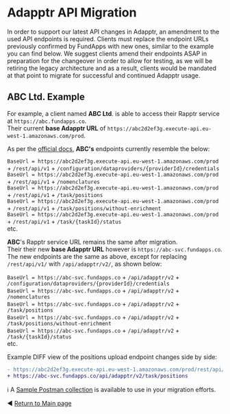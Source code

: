 # Adapptr API Migration

In order to support our latest API changes in Adapptr, an amendment to the used API endpoints is required. Clients must replace the endpoint URLs previously confirmed by FundApps with new ones, similar to the example you can find below. We suggest clients amend their endpoints ASAP in preparation for the changeover in order to allow for testing, as we will be retiring the legacy architecture and as a result, clients would be mandated at that point to migrate for successful and continued Adapptr usage.

## ABC Ltd. Example

For example, a client named **ABC Ltd**. is able to access their Rapptr service at `https://abc.fundapps.co`.  
Their current **base Adapptr URL** of `https://abc2d2ef3g.execute-api.eu-west-1.amazonaws.com/prod`.

As per the [official docs](../README.md), **ABC's** endpoints currently resemble the below:

`BaseUrl = https://abc2d2ef3g.execute-api.eu-west-1.amazonaws.com/prod` + `/rest/api/v1` + `/configuration/dataproviders/{providerId}/credentials`  
`BaseUrl = https://abc2d2ef3g.execute-api.eu-west-1.amazonaws.com/prod` + `/rest/api/v1` + `/nomenclatures`  
`BaseUrl = https://abc2d2ef3g.execute-api.eu-west-1.amazonaws.com/prod` + `/rest/api/v1` + `/task/positions`  
`BaseUrl = https://abc2d2ef3g.execute-api.eu-west-1.amazonaws.com/prod` + `/rest/api/v1` + `/task/positions/without-enrichment`  
`BaseUrl = https://abc2d2ef3g.execute-api.eu-west-1.amazonaws.com/prod` + `/rest/api/v1` + `/task/{taskId}/status`  
etc.

**ABC**'s Rapptr service URL remains the same after migration.  
Their their new **base Adapptr URL** however is `https://abc-svc.fundapps.co`.  
The new endpoints are the same as above, except for replacing `/rest/api/v1/` with `/api/adapptr/v2/`, as shown below:

`BaseUrl = https://abc-svc.fundapps.co` + `/api/adapptr/v2` + `/configuration/dataproviders/{providerId}/credentials`  
`BaseUrl = https://abc-svc.fundapps.co` + `/api/adapptr/v2` + `/nomenclatures`  
`BaseUrl = https://abc-svc.fundapps.co` + `/api/adapptr/v2` + `/task/positions`  
`BaseUrl = https://abc-svc.fundapps.co` + `/api/adapptr/v2` + `/task/positions/without-enrichment`  
`BaseUrl = https://abc-svc.fundapps.co` + `/api/adapptr/v2` + `/task/{taskId}/status`  
etc.

Example DIFF view of the positions upload endpoint changes side by side:  
```diff
- https://abc2d2ef3g.execute-api.eu-west-1.amazonaws.com/prod/rest/api/v1/task/positions
+ https://abc-svc.fundapps.co/api/adapptr/v2/task/positions
```

ℹ A [Sample Postman collection](Sample-PostmanCollections/New_Adapptr.postman_collection) is available to use in your migration efforts.

◀ [Return to Main page](../README.md)